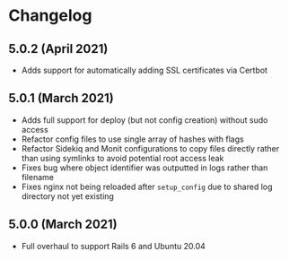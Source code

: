 # Changelog

## 5.0.2 (April 2021)

- Adds support for automatically adding SSL certificates via Certbot

## 5.0.1 (March 2021)

- Adds full support for deploy (but not config creation) without sudo access
- Refactor config files to use single array of hashes with flags
- Refactor Sidekiq and Monit configurations to copy files directly rather than using symlinks to avoid potential root access leak
- Fixes bug where object identifier was outputted in logs rather than filename
- Fixes nginx not being reloaded after `setup_config` due to shared log directory not yet existing

## 5.0.0 (March 2021)

- Full overhaul to support Rails 6 and Ubuntu 20.04
